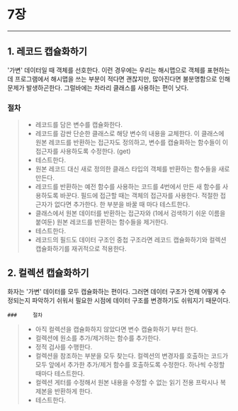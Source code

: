 # 7장

---

 

## 1. 레코드 캡슐화하기

'가변' 데이터일 때 객체를 선호한다. 이런 경우에는 우리는 해시맵으로 객체를 표현하는데 프로그램에서 해시맵을 쓰는 부분이 적다면 괜찮지만, 많아진다면 불분명함으로 인해 문제가 발생하곤한다. 그럴바에는 차라리 클래스를 사용하는 편이 낫다.

### 	절차

>- 레코드를 담은 변수를 캡슐화한다.
>- 레코드를 감싼 단순한 클래스로 해당 변수의 내용을 교체한다. 이 클래스에 원본 레코드를 반환하는 접근자도 정의하고, 변수를 캡슐화하는 함수들이 이 접근자를 사용하도록 수정한다. (get)
>- 테스트한다.
>- 원본 레코드 대신 새로 정의한 클래스 타입의 객체를 반환하는 함수들을 새로 만든다.
>- 레코드를 반환하는 예전 함수를 사용하는 코드를 4번에서 만든 새 함수를 사용하도록 바꾼다. 필드에 접근할 때는 객체의 접근자를 사용한다. 적절한 접근자가 없다면 추가한다. 한 부분을 바꿀 때 마다 테스트한다.
>- 클래스에서 원본 데이터를 반환하는 접근자와 (1에서 검색하기 쉬운 이름을 붙여둔) 원본 레코드를 반환하는 함수들을 제거한다.
>- 테스트한다.
>- 레코드의 필드도 데이터 구조인 중첩 구조라면 레코드 캡슐화하기와 컬렉션 캡슐화하기를 재귀적으로 적용한다.



## 2. 컬렉션 캡슐화하기

화자는 '가변' 데이터를 모두 캡슐화하는 편이다. 그러면 데이터 구조가 언제 어떻게 수정되는지 파악하기 쉬워서 필요한 시점에 데이터 구조를 변경하기도 쉬워지기 때문이다. 

	### 	절차

>- 아직 컬렉션을 캡슐화하지 않았다면 변수 캡슐화하기 부터 한다.
>- 컬렉션에 원소를 추가/제거하는 함수를 추가한다.
>- 정적 검사를 수행한다.
>- 컬렉션을 참조하는 부분을 모두 찾는다. 컬렉션의 변경자를 호출하는 코드가 모두 앞에서 추가한 추가/제거 함수를 호출하도록 수정한다. 하나씩 수정할 때마다 테스트한다.
>- 컬렉션 게터를 수정해서 원본 내용을 수정할 수 없는 읽기 전용 프락시나 복제본을 반환하게 한다.
>- 테스트한다.





